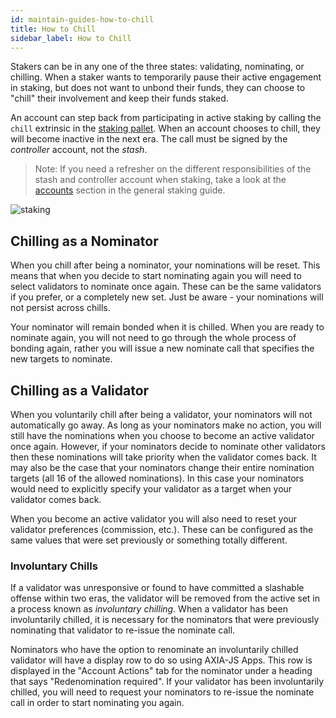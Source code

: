 ```yaml
---
id: maintain-guides-how-to-chill
title: How to Chill
sidebar_label: How to Chill
---
```


Stakers can be in any one of the three states: validating, nominating, or chilling. When a staker wants to temporarily pause their active engagement in staking, but does not want to unbond their funds, they can choose to "chill" their involvement and keep their funds staked.

An account can step back from participating in active staking by calling the `chill` extrinsic in the [staking pallet][chill extrinsic]. When an account chooses to chill, they will become inactive in the next era. The call must be signed by the _controller_ account, not the _stash_.

> Note: If you need a refresher on the different responsibilities of the stash and controller account when staking, take a look at the [accounts][] section in the general staking guide.

![staking](assets/NPoS/staking-keys_stash_controller.png)

## Chilling as a Nominator

When you chill after being a nominator, your nominations will be reset. This means that when you decide to start nominating again you will need to select validators to nominate once again. These can be the same validators if you prefer, or a completely new set. Just be aware - your nominations will not persist across chills.

Your nominator will remain bonded when it is chilled. When you are ready to nominate again, you will not need to go through the whole process of bonding again, rather you will issue a new nominate call that specifies the new targets to nominate.

## Chilling as a Validator

When you voluntarily chill after being a validator, your nominators will not automatically go away. As long as your nominators make no action, you will still have the nominations when you choose to become an active validator once again. However, if your nominators decide to nominate other validators then these nominations will take priority when the validator comes back. It may also be the case that your nominators change their entire nomination targets (all 16 of the allowed nominations). In this case your nominators would need to explicitly specify your validator as a target when your validator comes back.

When you become an active validator you will also need to reset your validator preferences (commission, etc.). These can be configured as the same values that were set previously or something totally different.

### Involuntary Chills

If a validator was unresponsive or found to have committed a slashable offense within two eras, the validator will be removed from the active set in a process known as _involuntary chilling._ When a validator has been involuntarily chilled, it is necessary for the nominators that were previously nominating that validator to re-issue the nominate call.

Nominators who have the option to renominate an involuntarily chilled validator will have a display row to do so using AXIA-JS Apps. This row is displayed in the "Account Actions" tab for the nominator under a heading that says "Redenomination required". If your validator has been involuntarily chilled, you will need to request your nominators to re-issue the nominate call in order to start nominating you again.

[chill extrinsic]: https://substrate.dev/rustdocs/latest/pallet_staking/pallet/enum.Call.html#variant.chill
[accounts]: learn-staking#accounts

